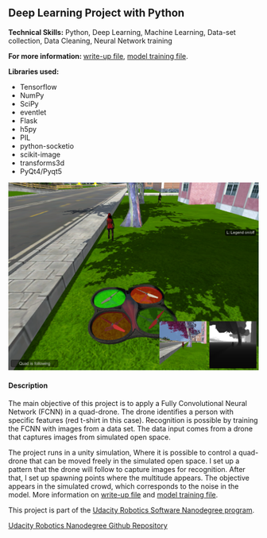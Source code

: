 ## Deep Learning Project with Python

<b>Technical Skills:</b> Python, Deep Learning, Machine Learning, Data-set collection, Data Cleaning, Neural Network training

<b>For more information: </b> [write-up file](WRITE-UP.md), [model training file](/code/model_training.ipynb).

<b>Libraries used: </b>

* Tensorflow 
* NumPy 
* SciPy 
* eventlet
* Flask
* h5py
* PIL
* python-socketio
* scikit-image
* transforms3d
* PyQt4/Pyqt5

<p align = "center">
<img src = "/docs/misc/sim_screenshot.png">
</p>


#### Description

The main objective of this project is to apply a Fully Convolutional Neural Network (FCNN) in a quad-drone. The drone identifies a person with specific features (red t-shirt in this case). Recognition is possible by training the FCNN with images from a data set. The data input comes from a drone that captures images from simulated open space.

The project runs in a unity simulation, Where it is possible to control a quad-drone that can be moved freely in the simulated open space. I set up a pattern that the drone will follow to capture images for recognition. After that, I set up spawning points where the multitude appears. The objective appears in the simulated crowd, which corresponds to the noise in the model. More information on [write-up file](WRITE-UP.md) and [model training file](/code/model_training.ipynb).


This project is part of the [Udacity Robotics Software Nanodegree program](https://www.udacity.com/enterprise/autonomous-systems). 

[Udacity Robotics Nanodegree Github Repository](https://github.com/udacity/RoboND-DeepLearning.git)
